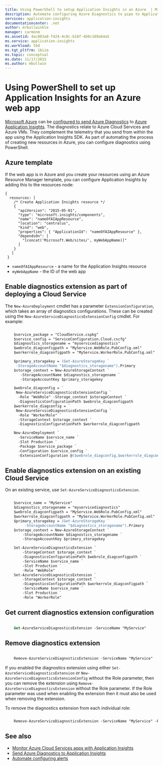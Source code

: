 ```yaml
---
title: Using PowerShell to setup Application Insights in an Azure  | Microsoft Docs
description: Automate configuring Azure Diagnostics to pipe to Application Insights.
services: application-insights
documentationcenter: .net
author: mrbullwinkle
manager: carmonm
ms.assetid: 4ac803a8-f424-4c0c-b18f-4b9c189a64a5
ms.service: application-insights
ms.workload: tbd
ms.tgt_pltfrm: ibiza
ms.topic: conceptual
ms.date: 11/17/2015
ms.author: mbullwin
---
```

# Using PowerShell to set up Application Insights for an Azure web app
[Microsoft Azure](https://azure.com) can be [configured to send Azure Diagnostics](../../azure-monitor/platform/diagnostics-extension-to-application-insights.md) to [Azure Application Insights](../../azure-monitor/app/app-insights-overview.md). The diagnostics relate to Azure Cloud Services and Azure VMs. They complement the telemetry that you send from within the app using the Application Insights SDK. As part of automating the process of creating new resources in Azure, you can configure diagnostics using PowerShell.

## Azure template
If the web app is in Azure and you create your resources using an Azure Resource Manager template, you can configure Application Insights by adding this to the resources node:

    {
      resources: [
        /* Create Application Insights resource */
        {
          "apiVersion": "2015-05-01",
          "type": "microsoft.insights/components",
          "name": "nameOfAIAppResource",
          "location": "centralus",
          "kind": "web",
          "properties": { "ApplicationId": "nameOfAIAppResource" },
          "dependsOn": [
            "[concat('Microsoft.Web/sites/', myWebAppName)]"
          ]
        }
       ]
     } 

* `nameOfAIAppResource` - a name for the Application Insights resource
* `myWebAppName` - the ID of the web app

## Enable diagnostics extension as part of deploying a Cloud Service
The `New-AzureDeployment` cmdlet has a parameter `ExtensionConfiguration`, which takes an array of diagnostics configurations. These can be created using the `New-AzureServiceDiagnosticsExtensionConfig` cmdlet. For example:

```ps

    $service_package = "CloudService.cspkg"
    $service_config = "ServiceConfiguration.Cloud.cscfg"
    $diagnostics_storagename = "myservicediagnostics"
    $webrole_diagconfigpath = "MyService.WebRole.PubConfig.xml" 
    $workerrole_diagconfigpath = "MyService.WorkerRole.PubConfig.xml"

    $primary_storagekey = (Get-AzureStorageKey `
     -StorageAccountName "$diagnostics_storagename").Primary
    $storage_context = New-AzureStorageContext `
       -StorageAccountName $diagnostics_storagename `
       -StorageAccountKey $primary_storagekey

    $webrole_diagconfig = `
     New-AzureServiceDiagnosticsExtensionConfig `
      -Role "WebRole" -Storage_context $storageContext `
      -DiagnosticsConfigurationPath $webrole_diagconfigpath
    $workerrole_diagconfig = `
     New-AzureServiceDiagnosticsExtensionConfig `
      -Role "WorkerRole" `
      -StorageContext $storage_context `
      -DiagnosticsConfigurationPath $workerrole_diagconfigpath

    New-AzureDeployment `
      -ServiceName $service_name `
      -Slot Production `
      -Package $service_package `
      -Configuration $service_config `
      -ExtensionConfiguration @($webrole_diagconfig,$workerrole_diagconfig)

``` 

## Enable diagnostics extension on an existing Cloud Service
On an existing service, use `Set-AzureServiceDiagnosticsExtension`.

```ps

    $service_name = "MyService"
    $diagnostics_storagename = "myservicediagnostics"
    $webrole_diagconfigpath = "MyService.WebRole.PubConfig.xml" 
    $workerrole_diagconfigpath = "MyService.WorkerRole.PubConfig.xml"
    $primary_storagekey = (Get-AzureStorageKey `
         -StorageAccountName "$diagnostics_storagename").Primary
    $storage_context = New-AzureStorageContext `
        -StorageAccountName $diagnostics_storagename `
        -StorageAccountKey $primary_storagekey

    Set-AzureServiceDiagnosticsExtension `
        -StorageContext $storage_context `
        -DiagnosticsConfigurationPath $webrole_diagconfigpath `
        -ServiceName $service_name `
        -Slot Production `
        -Role "WebRole" 
    Set-AzureServiceDiagnosticsExtension `
        -StorageContext $storage_context `
        -DiagnosticsConfigurationPath $workerrole_diagconfigpath `
        -ServiceName $service_name `
        -Slot Production `
        -Role "WorkerRole"
```

## Get current diagnostics extension configuration
```ps

    Get-AzureServiceDiagnosticsExtension -ServiceName "MyService"
```


## Remove diagnostics extension
```ps

    Remove-AzureServiceDiagnosticsExtension -ServiceName "MyService"
```

If you enabled the diagnostics extension using either `Set-AzureServiceDiagnosticsExtension` or `New-AzureServiceDiagnosticsExtensionConfig` without the Role parameter, then you can remove the extension using `Remove-AzureServiceDiagnosticsExtension` without the Role parameter. If the Role parameter was used when enabling the extension then it must also be used when removing the extension.

To remove the diagnostics extension from each individual role:

```ps

    Remove-AzureServiceDiagnosticsExtension -ServiceName "MyService" -Role "WebRole"
```


## See also
* [Monitor Azure Cloud Services apps with Application Insights](../../azure-monitor/app/cloudservices.md)
* [Send Azure Diagnostics to Application Insights](../../azure-monitor/platform/diagnostics-extension-to-application-insights.md)
* [Automate configuring alerts](powershell-alerts.md)

